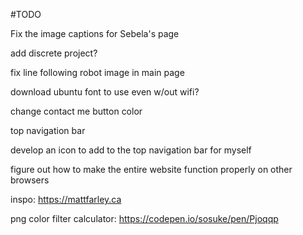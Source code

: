 #TODO

Fix the image captions for Sebela's page

add discrete project?

fix line following robot image in main page

download ubuntu font to use even w/out wifi?

change contact me button color

top navigation bar

develop an icon to add to the top navigation bar for myself

figure out how to make the entire website function properly on other browsers




inspo: https://mattfarley.ca

png color filter calculator: https://codepen.io/sosuke/pen/Pjoqqp
